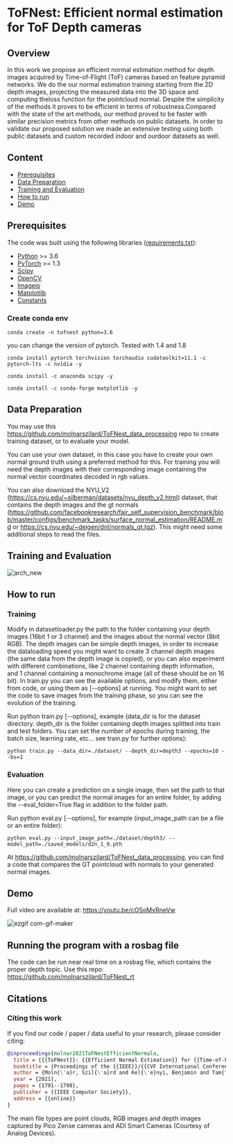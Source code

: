 # ToFNest: Efficient  normal  estimation  for  ToF Depth  cameras

## Overview
In this work we propose an efficient normal estimation method for  depth  images  acquired  by  Time-of-Flight  (ToF)  cameras based  on  feature  pyramid  networks.  We  do  the  our  normal estimation training starting from the 2D depth images, projecting  the  measured  data  into  the  3D  space  and  computing  theloss  function  for  the  pointcloud  normal.  Despite  the  simplicity of the methods it proves to be efficient in terms of robustness.Compared with the state of the art methods, our method proved to be faster with similar precision metrics from other methods on  public  datasets.  In order  to  validate  our  proposed  solution we  made  an  extensive  testing  using  both  public  datasets  and custom recorded indoor and ourdoor datasets as well.

## Content
- [Prerequisites](#prerequisites)
- [Data Preparation](#data-preparation)
- [Training and Evaluation](#training-and-evaluation)
- [How to run](#how-to-run)
- [Demo](#demo)

## Prerequisites
The code was built using the following libraries ([requirements.txt](requirements.txt)):
- [Python](https://www.python.org/downloads/)  >= 3.6
- [PyTorch](https://github.com/pytorch/pytorch) >= 1.3
- [Scipy](https://github.com/scipy/scipy)
- [OpenCV](https://github.com/opencv/opencv)
- [Imageio](https://imageio.github.io/)
- [Matplotlib](https://matplotlib.org/stable/index.html)
- [Constants](https://pypi.org/project/constants/)

### Create conda env

```conda create -n tofnest python=3.6```

you can change the version of pytorch. Tested with 1.4 and 1.8

```conda install pytorch torchvision torchaudio cudatoolkit=11.1 -c pytorch-lts -c nvidia -y```

```conda install -c anaconda scipy -y```

```conda install -c conda-forge matplotlib -y```

## Data Preparation

You may use this https://github.com/molnarszilard/ToFNest_data_processing repo to create training dataset, or to evaluate your model.

You can use your own dataset, in this case you have to create your own normal ground truth using a preferred method for this.
For training you will need the depth images with their corresponding image containing the normal vector coordinates decoded in rgb values.

You can also download the NYU_V2 (https://cs.nyu.edu/~silberman/datasets/nyu_depth_v2.html) dataset, that contains the depth images and the gt normals (https://github.com/facebookresearch/fair_self_supervision_benchmark/blob/master/configs/benchmark_tasks/surface_normal_estimation/README.md or  https://cs.nyu.edu/~deigen/dnl/normals_gt.tgz). This might need some additional steps to read the files.

## Training and Evaluation
![arch_new](https://user-images.githubusercontent.com/22835687/109430618-f692a780-7a0a-11eb-9270-1421457f8433.png)

## How to run

### Training

Modify in datasetloader.py the path to the folder containing your depth images (16bit 1 or 3 channel) and the images about the normal vector (8bit RGB). The depth images can be simple depth images, in order to increase the dataloading speed you might want to create 3 channel depth images (the same data from the depth image is copied), or you can also experiment with different combinations, like 2 channel containing depth information, and 1 channel containing a monochrome image (all of these should be on 16 bit).
In train.py you can see the available options, and modify them, either from code, or using them as [--options] at running. You might want to set the code to save images from the training phase, so you can see the evolution of the training.

Run python train.py [--options], example (data_dir is for the dataset directory. depth_dir is the folder containing depth images splitted into train and test folders. You can set the number of epochs during training, the batch size, learning rate, etc... see train.py for further options):

```python train.py --data_dir=./dataset/ --depth_dir=depth3 --epochs=10 --bs=1```

### Evaluation

Here you can create a prediction on a single image, then set the path to that image, or you can predict the normal images for an entire folder, by adding the --eval_folder=True flag in addition to the folder path.

Run python eval.py [--options], for example (input_image_path can be a file or an entire folder):

```python eval.py --input_image_path=./dataset/depth3/ --model_path=./saved_models/d2n_1_9.pth```

At https://github.com/molnarszilard/ToFNest_data_processing, you can find a code that compares the GT pointcloud with normals to your generated normal images.
## Demo

Full video are available at: https://youtu.be/cOSoMvRneVw


![ezgif com-gif-maker](https://user-images.githubusercontent.com/22835687/109798142-0f75a580-7c23-11eb-9d65-3dff8d8f3439.gif)

## Running the program with a rosbag file

The code can be run near real time on a rosbag file, which contains the proper depth topic.
Use this repo: https://github.com/molnarszilard/ToFNest_rt

## Citations
### Citing this work
If you find our code / paper / data useful to your research, please consider citing:

```bibtex
@inproceedings{molnar2021ToFNestEfficientNormala,
  title = {{{ToFNest}}: {{Efficient Normal Estimation}} for {{Time-of-Flight Depth Cameras}}},
  booktitle = {Proceedings of the {{IEEE}}/{{CVF International Conference}} on {{Computer Vision}}},
  author = {Moln{\'a}r, Szil{\'a}rd and Kel{\'e}nyi, Benjamin and Tam{\'a}s, Levente},
  year = {2021},
  pages = {1791--1798},
  publisher = {{IEEE Computer Society}},
  address = {{online}}
}
```


The main file types are point clouds, RGB images and depth images captured by Pico Zense cameras and ADI Smart Cameras (Courtesy of Analog Devices).

